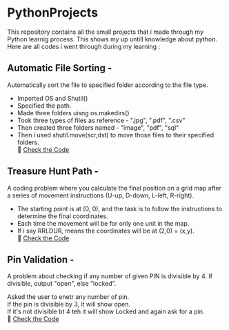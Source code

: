 # PythonProjects
This repository contains all the small projects that i made through my Python learnig process. This shows my up untill knowledge about python.
Here are all codes i went through during my learning :
## Automatic File Sorting -
Automatically sort the file to specified folder according to the file type.  

- Imported OS and Shutil()  
- Specified the path.  
- Made three folders uisng os.makedirs()  
- Took three types of files as reference - ".jpg", ".pdf", ".csv"  
- Then created three folders named - "image", "pdf", "sql"  
- Then i used shutil.move(scr,dst) to move those files to their specified folders.  
🔗 [Check the Code](./AutomaticFileSorting.py)
## Treasure Hunt Path -
A coding problem where you calculate the final position on a grid map after a series of movement instructions (U-up, D-down, L-left, R-right).  
  
- The starting point is at (0, 0), and the task is to follow the instructions to determine the final coordinates.  
- Each time the movement will be for only one unit in the map.
- If i say RRLDUR, means the coordinates will be at (2,0) = (x,y).  
🔗 [Check the Code](./TreasureHunt.py)
## Pin Validation -
A problem about checking if any number of given PIN is divisible by 4. If divisible, output "open", else "locked".  

  
Asked the user to enetr any number of pin.  
If the pin is divisible by 3, it will show open.  
If it's not divisible bt 4 teh it will show Locked and again ask for a pin.  
🔗 [Check the Code](./PinValidation.py)
